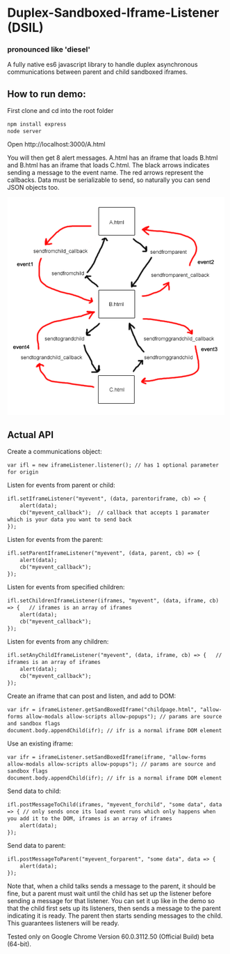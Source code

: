 # Duplex-Sandboxed-Iframe-Listener (DSIL)
### pronounced like 'diesel'
A fully native es6 javascript library to handle duplex asynchronous communications between parent and child sandboxed iframes.

## How to run demo:

First clone and cd into the root folder

```
npm install express
node server
```

Open http://localhost:3000/A.html

You will then get 8 alert messages. A.html has an iframe that loads B.html and B.html has an iframe that loads C.html. The black arrows indicates sending a message to the event name. The red arrows represent the callbacks. Data must be serializable to send, so naturally you can send JSON objects too. 

![alt text](https://raw.githubusercontent.com/TheInvoker/Duplex-Sandboxed-Iframe-Listener/master/DISL.png)

## Actual API

Create a communications object:
```
var ifl = new iframeListener.listener(); // has 1 optional parameter for origin
```

Listen for events from parent or child:
```
ifl.setIframeListener("myevent", (data, parentoriframe, cb) => { 
	alert(data);
	cb("myevent_callback");  // callback that accepts 1 paramater which is your data you want to send back
});
```

Listen for events from the parent:
```
ifl.setParentIframeListener("myevent", (data, parent, cb) => { 
	alert(data);
	cb("myevent_callback"); 
});
```

Listen for events from specified children:
```
ifl.setChildrenIframeListener(iframes, "myevent", (data, iframe, cb) => {   // iframes is an array of iframes
	alert(data);
	cb("myevent_callback"); 
});
```

Listen for events from any children:
```
ifl.setAnyChildIframeListener("myevent", (data, iframe, cb) => {   // iframes is an array of iframes
	alert(data);
	cb("myevent_callback"); 
});
```

Create an iframe that can post and listen, and add to DOM:
```
var ifr = iframeListener.getSandBoxedIframe("childpage.html", "allow-forms allow-modals allow-scripts allow-popups"); // params are source and sandbox flags
document.body.appendChild(ifr); // ifr is a normal iframe DOM element
```

Use an existing iframe:
```
var ifr = iframeListener.setSandBoxedIframe(iframe, "allow-forms allow-modals allow-scripts allow-popups"); // params are source and sandbox flags
document.body.appendChild(ifr); // ifr is a normal iframe DOM element
```

Send data to child:
```
ifl.postMessageToChild(iframes, "myevent_forchild", "some data", data => { // only sends once its load event runs which only happens when you add it to the DOM, iframes is an array of iframes
	alert(data);
});
```

Send data to parent:
```
ifl.postMessageToParent("myevent_forparent", "some data", data => {
	alert(data);
});
```

Note that, when a child talks sends a message to the parent, it should be fine, but a parent must wait until the child has set up the listener before sending a message for that listener. You can set it up like in the demo so that the child first sets up its listeners, then sends a message to the parent indicating it is ready. The parent then starts sending messages to the child. This guarantees listeners will be ready.

Tested only on Google Chrome Version 60.0.3112.50 (Official Build) beta (64-bit).